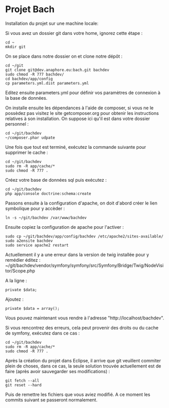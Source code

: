 Projet Bach
========================

Installation du projet sur une machine locale:

Si vous avez un dossier git dans votre home, ignorez cette étape :

    cd ~
    mkdir git

On se place dans notre dossier on et clone notre dépôt :

    cd ~/git
    git clone git@dev.anaphore.eu:bach.git bachdev
    sudo chmod -R 777 bachdev/
    cd bachdev/app/config
    cp parameters.yml.dist parameters.yml

Editez ensuite parameters.yml pour définir vos paramètres de connexion à la base de données.

On installe ensuite les dépendances à l'aide de composer, si vous ne le possèdez pas visitez le site getcomposer.org pour obtenir les instructions relatives à son installation. On suppose ici qu'il est dans votre dossier personnel :

    cd ~/git/bachdev
    ~/composer.phar udpate

Une fois que tout est terminé, exécutez la commande suivante pour supprimer le cache : 

    cd ~/git/bachdev
    sudo rm -R app/cache/*
    sudo chmod -R 777 .

Créez votre base de données sql puis exécutez : 
    
    cd ~/git/bachdev
    php app/console doctrine:schema:create

Passons ensuite à la configuration d'apache, on doit d'abord créer le lien symbolique pour y accèder :

    ln -s ~/git/bachdev /var/www/bachdev

Ensuite copiez la configuration de apache pour l'activer :

    sudo cp ~/git/bachdev/app/config/bachdev /etc/apache2/sites-available/
    sudo a2ensite bachdev
    sudo service apache2 restart

Actuellement il y a une erreur dans la version de twig installée pour y remédier éditez : ~/git/bachdev/vendor/symfony/symfony/src/Symfony/Bridge/Twig/NodeVisitor/Scope.php

A la ligne : 

    private $data;

Ajoutez : 

    private $data = array();

Vous pouvez maintenant vous rendre à l'adresse "http://localhost/bachdev".

Si vous rencontrez des erreurs, cela peut provenir des droits ou du cache de symfony, exécutez dans ce cas : 

    cd ~/git/bachdev
    sudo rm -R app/cache/*
    sudo chmod -R 777 .
    
Après la création du projet dans Eclipse, il arrive que git veuillent commiter plein de choses, dans ce cas, la seule solution trouvée actuellement est de faire (après avoir sauvegarder ses modifications) : 
    
    git fetch --all
    git reset --hard
    
Puis de remettre les fichiers que vous aviez modifié. A ce moment les commits suivant se passeront normalement.
